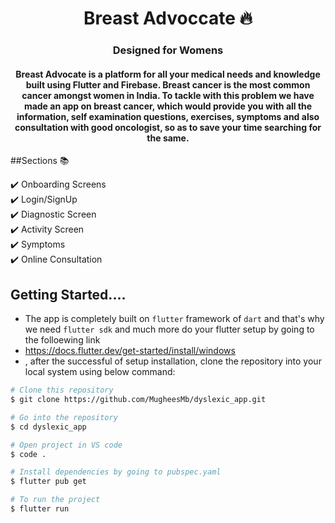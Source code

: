 <h1 align="center"> Breast Advoccate 🔥 </h1> 
<h3 align="center"> Designed for Womens </h3>

<h4 align="center" > Breast Advocate is a platform for all your medical needs and knowledge built using Flutter and Firebase. Breast cancer is the most common cancer amongst women in India. To tackle with this problem we have made an app on breast cancer, which would provide you with all the information, self examination questions, exercises, symptoms and also consultation with good oncologist, so as to save your time searching for the same. </h4>


##Sections 📚

✔️ Onboarding Screens\
✔️ Login/SignUp\
✔️ Diagnostic Screen\
✔️ Activity Screen\
✔️ Symptoms\
✔️ Online Consultation


## Getting Started....
- The app is completely built on `flutter` framework of `dart` and that's why we need `flutter sdk` and much more do your flutter setup by going to the folloewing link
- https://docs.flutter.dev/get-started/install/windows
-  , after the successful of setup installation, clone the repository into your local system using below command:

```bash
# Clone this repository
$ git clone https://github.com/MugheesMb/dyslexic_app.git

# Go into the repository
$ cd dyslexic_app

# Open project in VS code
$ code .

# Install dependencies by going to pubspec.yaml
$ flutter pub get

# To run the project
$ flutter run

```
